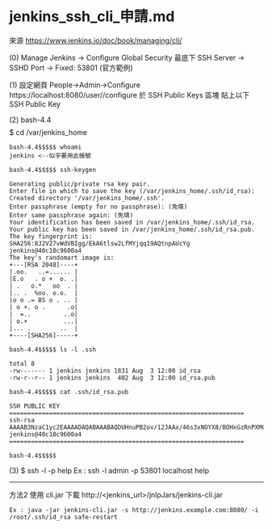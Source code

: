jenkins_ssh_cli_申請.md
======

來源 https://www.jenkins.io/doc/book/managing/cli/

(0)
	Manage Jenkins -> Configure Global Security
	最底下
	SSH Server -> SSHD Port -> Fixed: 53801 (官方範例)


(1)
	設定網頁
	People->Admin->Configure
		https://localhost:8080/user/<USERNAME>/configure
	於 SSH Public Keys 區塊
	貼上以下 SSH Public Key



(2)
	bash-4.4$$$$$ cd /var/jenkins_home

	bash-4.4$$$$$ whoami 
	jenkins <--似乎要用此帳號

	bash-4.4$$$$$ ssh-keygen

	Generating public/private rsa key pair.
	Enter file in which to save the key (/var/jenkins_home/.ssh/id_rsa): 
	Created directory '/var/jenkins_home/.ssh'.
	Enter passphrase (empty for no passphrase): (免填)
	Enter same passphrase again: (免填)
	Your identification has been saved in /var/jenkins_home/.ssh/id_rsa.
	Your public key has been saved in /var/jenkins_home/.ssh/id_rsa.pub.
	The key fingerprint is:
	SHA256:8J2V27vWdVBIgg/EkA6tlsw2LfMYjqq19AQtnpAUcYg jenkins@40c10c9600a4
	The key's randomart image is:
	+---[RSA 2048]----+
	|.oo.   ..=...... |
	|E.o   . o +  o. .|
	| .   o.*   oo  . |
	|.. .  %oo. o.o.  |
	|o o .= BS o . .. |
	| o +. o .      .o|
	|  =..         ..o|
	| o.+          ...|
	|... .        ..  |
	+----[SHA256]-----+

	bash-4.4$$$$$ ls -l .ssh

	total 8
	-rw------- 1 jenkins jenkins 1831 Aug  3 12:00 id_rsa
	-rw-r--r-- 1 jenkins jenkins  402 Aug  3 12:00 id_rsa.pub

	bash-4.4$$$$$ cat .ssh/id_rsa.pub

	SSH PUBLIC KEY
	=================================================================
	ssh-rsa AAAAB3NzaC1yc2EAAAADAQABAAABAQDUHnuPB2ov/12JAAx/46s3xNOYX8/BOHxGzRnPXMC4LlwfjxPP7kq83GY3SGSQAOd1xxIcd8LxSDXaPko25D6oI3FS+cZ7RKN2rWQU6pyqyQxmOWVox7xuAmqP1mVHGWsNLo4xv6hw/wSpY1rsnr41ZYn3Be5DbOQdTMle75uo3r9O6vAI7PMYIwFdKu6Tl5HDOe93OBih5INqHcYDW9BCRJxsJxzhUi98W30TRx+46rZt8qL22nw3XaHf2xIvx+sgF/3vqtrZAPf+GTQcP2WGPY+J24Lb15CBBQ2mtf/pWpAMxasjIcbbjsjndxeeZ+xUqhSLtTCdQH/RYysPeqbh jenkins@40c10c9600a4
	=================================================================

	bash-4.4$$$$$


(3)
	$ ssh -l <account> -p <port> <ip> help
		Ex : ssh -l admin -p 53801 localhost help



-------------------------------------
方法2 使用 cli.jar
	下載 http://<jenkins_url>/jnlpJars/jenkins-cli.jar

	Ex : java -jar jenkins-cli.jar -s http://jenkins.example.com:8080/ -i /root/.ssh/id_rsa safe-restart
